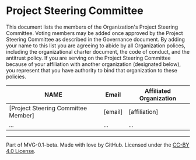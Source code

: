 # Project Steering Committee

This document lists the members of the Organization's Project Steering Committee. Voting members may be added once approved by the Project Steering Committee as described in the Governance document. By adding your name to this list you are agreeing to abide by all Organization polices, including the organizational charter document, the code of conduct, and the antitrust policy. If you are serving on the Project Steering Committee because of your affiliation with another organization (designated below), you represent that you have authority to bind that organization to these policies.

| **NAME** | **Email** | **Affiliated Organization** |
| --- | --- | --- |
| [Project Steering Committee Member] | [email] | [affiliation] |
|  ... | ... | ... |

---
Part of MVG-0.1-beta.
Made with love by GitHub. Licensed under the [CC-BY 4.0 License](https://creativecommons.org/licenses/by-sa/4.0/).
